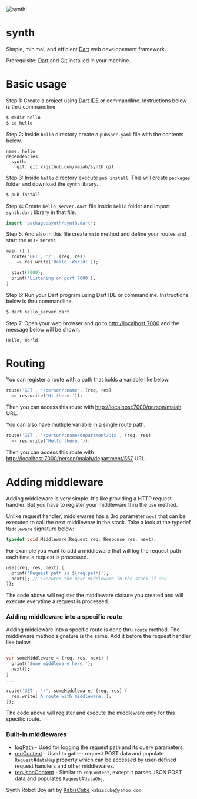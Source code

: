 ![synth!](https://raw.github.com/maiah/synth/master/resources/synth_logo.png)

synth
=====

Simple, minimal, and efficient [Dart](http://dartlang.org) web developement framework.

Prerequisite: [Dart](http://www.dartlang.org/downloads.html) and [Git](https://help.github.com/articles/set-up-git) installed in your machine.

Basic usage
===========

Step 1: Create a project using [Dart IDE](http://www.dartlang.org/docs/editor/) or commandline. Instructions below is thru commandline.
```sh
$ mkdir hello
$ cd hello
```

Step 2: Inside `hello` directory create a `pubspec.yaml` file with the contents below.
```
name: hello
dependencies:
  synth:
    git: git://github.com/maiah/synth.git
```

Step 3: Inside `hello` directory execute `pub install`. This will create `packages` folder and download the `synth` library.
```sh
$ pub install
```

Step 4: Create `hello_server.dart` file inside `hello` folder and import `synth.dart` library in that file.
```dart
import 'package:synth/synth.dart';
```

Step 5: And also in this file create `main` method and define your routes and start the `HTTP` server.
```dart
main () {
  route('GET', '/', (req, res)
    => res.write('Hello, World!'));

  start(7000);
  print('Listening on port 7000');
}
```

Step 6: Run your Dart program using Dart IDE or commandline. Instructions below is thru commandline.
```sh
$ dart hello_server.dart
```

Step 7: Open your web browser and go to [http://localhost:7000](http://localhost:7000) and the message below will be shown.
```
Hello, World!
```

Routing
=======

You can register a route with a path that holds a variable like below.
```dart
route('GET', '/person/:name', (req, res)
  => res.write('Hi there.'));
```

Then you can access this route with [http://localhost:7000/person/maiah](http://localhost:7000/person/maiah) URL.

You can also have multiple variable in a single route path.
```dart
route('GET', '/person/:name/department/:id', (req, res)
  => res.write('Hello there.'));
```

Then you can access this route with [http://localhost:7000/person/maiah/department/557](http://localhost:7000/person/maiah/department/557) URL.

Adding middleware
=================

Adding middleware is very simple. It's like providing a HTTP request handler. But you have to register your middleware thru the `use` method.

Unlike request handler, middlewares has a 3rd parameter `next` that can be executed to call the next middleware in the stack. Take a look at the typedef `Middleware` signature below:
```dart
typedef void Middleware(Request req, Response res, next);
```

For example you want to add a middleware that will log the request path each time a request is processed.
```dart
use((req, res, next) {
  print('Request path is ${req.path}');
  next(); // Executes the next middleware in the stack if any.
});
```

The code above will register the middleware closure you created and will execute everytime a request is processed.

### Adding middleware into a specific route

Adding middleware into a specific route is done thru `route` method. The middleware method signature is the same. Add it before the request handler like below.
```dart
...
var someMiddleware = (req, res, next) {
  print('Some middleware here.');
  next();
}
...

route('GET', '/', someMiddleware, (req, res) {
  res.write('A route with middleware.');
});
```

The code above will register and execute the middleware only for this specific route.

### Built-in middlewares

* [logPath](https://github.com/maiah/synth/wiki/Middleware-logPath) - Used for logging the request path and its query parameters.
* [reqContent](https://github.com/maiah/synth/wiki/Middleware-reqContent) - Used to gather request POST data and populate `Request`#`dataMap` property which can be accessed by user-defined request handlers and other middlewares.
* [reqJsonContent](https://github.com/maiah/synth/wiki/Middleware-reqJsonContent) - Similar to `reqContent`, except it parses JSON POST data and populates `Request`#`dataObj`.

Synth Robot Boy art by [KabisCube](http://kabiscube.deviantart.com/) `kabiscube@yahoo.com`
